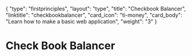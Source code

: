 {
    "type": "firstprinciples",
    "layout": "type",
    "title": "Checkbook Balancer",
    "linktitle": "checkbookbalancer", 
    "card_icon": "ti-money",
    "card_body": "Learn how to make a basic web application",
    "weight": "3"
}

# Check Book Balancer